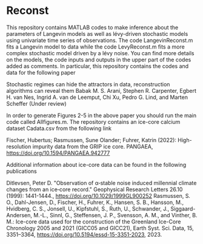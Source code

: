 # Reconst
This repository contains MATLAB codes to make inference about the parameters of Langevin models as well as lévy-driven stochastic models using univariate time series of observations. The code LangevinReconst.m
fits a Langevin model to data while the code LevyReconst.m fits a more complex stochastic model driven by a lévy noise. You can find more details on the models, the code inputs and outputs in the upper part of 
the codes added as comments. In particular, this repository contains the codes and data for the following paper

Stochastic regimes can hide the attractors in data, reconstruction algorithms can reveal them 
Babak M. S. Arani, Stephen R. Carpenter, Egbert H. van Nes, Ingrid A. van de Leemput, Chi Xu, Pedro G. Lind, and Marten Scheffer (Under review)

In order to generate Figures 2-5 in the above paper you should run the main code called Allfigures.m. The repository contains an ice-core calcium dataset Cadata.csv from the following link

Fischer, Hubertus; Rasmussen, Sune Olander; Fuhrer, Katrin (2022): High-resolution impurity data from the GRIP ice core. PANGAEA, https://doi.org/10.1594/PANGAEA.942777

Additional information about ice-core data can be found in the following publications

Ditlevsen, Peter D. "Observation of α‐stable noise induced millennial climate changes from an ice‐core record." Geophysical Research Letters 26.10 (1999): 1441-1444., https://doi.org/10.1029/1999GL900252
Rasmussen, S. O., Dahl-Jensen, D., Fischer, H., Fuhrer, K., Hansen, S. B., Hansson, M., Hvidberg, C. S., Jonsell, U., Kipfstuhl, S., Ruth, U., Schwander, J., Siggaard-Andersen, M.-L., Sinnl, G., Steffensen, J. P., Svensson, A. M., and Vinther, B. M.: Ice-core data used for the construction of the Greenland Ice-Core Chronology 2005 and 2021 (GICC05 and GICC21), Earth Syst. Sci. Data, 15, 3351–3364, https://doi.org/10.5194/essd-15-3351-2023, 2023.

